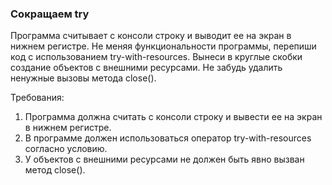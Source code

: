 
### Сокращаем try

Программа считывает с консоли строку и выводит ее на экран в нижнем регистре. Не меняя функциональности
программы, перепиши код с использованием try-with-resources. Вынеси в круглые скобки создание объектов
с внешними ресурсами. Не забудь удалить ненужные вызовы метода close().


Требования:
1.	Программа должна считать с консоли строку и вывести ее на экран в нижнем регистре.
2.	В программе должен использоваться оператор try-with-resources согласно условию.
3.	У объектов с внешними ресурсами не должен быть явно вызван метод close().


